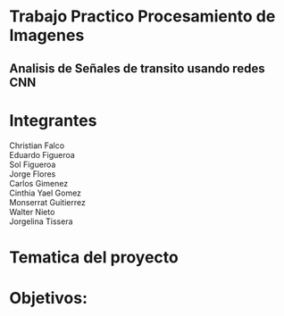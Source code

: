 # Trabajo Practico Procesamiento de Imagenes

## Analisis de Señales de transito usando redes CNN


# Integrantes


Christian Falco  
Eduardo Figueroa  
Sol Figueroa  
Jorge Flores  
Carlos Gimenez  
Cinthia Yael Gomez  
Monserrat Guitierrez  
Walter Nieto  
Jorgelina Tissera  


# Tematica del proyecto

# Objetivos:

